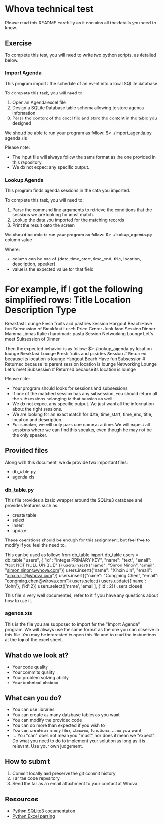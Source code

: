 # Whova technical test
Please read this README carefully as it contains all the details you need to know.



## Exercise
To complete this test, you will need to write two python scripts, as detailed below.



### Import Agenda
This program imports the schedule of an event into a local SQLite database.

To complete this task, you will need to:
1. Open an Agenda excel file
2. Design a SQLite Database table schema allowing to store agenda information
3. Parse the content of the excel file and store the content in the table you designed

We should be able to run your program as follow:
$> ./import_agenda.py agenda.xls

Please note:
* The input file will always follow the same format as the one provided in this repository.
* We do not expect any specific output.



### Lookup Agenda
This program finds agenda sessions in the data you imported.

To complete this task, you will need to:
1. Parse the command line arguments to retrieve the conditions that the sessions we are looking for must match.
2. Lookup the data you imported for the matching records
3. Print the result onto the screen

We should be able to run your program as follow:
$> ./lookup_agenda.py column value

Where:
* column can be one of {date, time_start, time_end, title, location, description, speaker}
* value is the expected value for that field

For example, if I got the following simplified rows:
Title	     Location 	  Description		    Type
===========================================================================
Breakfast    Lounge	  Fresh fruits and pastries Session
Hangout	     Beach	  Have fun		    Subsession of Breakfast
Lunch	     Price Center Junk food    	   	    Session
Dinner	     Mamma Linnas Italien handmade pasta    Session
Networking   Lounge	  Let's meet		    Subsession of Dinner

Then the expected behavior is as follow:
$> ./lookup_agenda.py location lounge
Breakfast   Lounge    	  Fresh fruits and pastries Session	  # Returned because its location is lounge 
Hangout	    Beach	  Have fun		    Subsession    # Returned because its parent session location is lounge
Networking  Lounge	  Let's meet   	   	    Subsession	  # Returned because its location is lounge

Please note:
* Your program should looks for sessions and subsessions
* If one of the matched session has any subsession, you should return all the subsessions belonging to that session as well
* We do not expect any specific output. We just want all the information about the right sessions.
* We are looking for an exact match for date, time_start, time_end, title, location and description.
* For speaker, we will only pass one name at a time. We will expect all sessions where we can find this speaker, even though he may not be the only speaker.



## Provided files
Along with this document, we do provide two important files:
* db_table.py
* agenda.xls



### db_table.py
This file provides a basic wrapper around the SQLite3 database and provides features such as:
* create table
* select
* insert
* update

These operations should be enough for this assignment, but feel free to modify if you feel the need to.

This can be used as follow:
from db_table import db_table
users = db_table("users", { "id": "integer PRIMARY KEY", "name": "text", "email": "text NOT NULL UNIQUE" })
users.insert({"name": "Simon Ninon", "email": "simon.ninon@whova.com"})
users.insert({"name": "Xinxin Jin", "email": "xinxin.jin@whova.com"})
users.insert({"name": "Congming Chen", "email": "congming.chen@whova.com"})
users.select()
users.update({'name': 'John'}, {'id':2})
users.select(['name', 'email'], {'id': 2})
users.close()

This file is very well documented, refer to it if you have any questions about how to use it.



### agenda.xls
This is the file you are supposed to import for the "Import Agenda" program.
We will always use the same format as the one you can observe in this file.
You may be interested to open this file and to read the instructions at the top of the excel sheet.



## What do we look at?
* Your code quality
* Your commits quality
* Your problem solving ability
* Your technical choices



## What can you do?
* You can use libraries
* You can create as many database tables as you want
* You can modify the provided code
* You can do more than expected if you wish to
* You can create as many files, classes, functions, ... as you want
* ...
You "can" does not mean you "must", nor does it mean we "expect".
Do what you need to do to implement your solution as long as it is relevant.
Use your own judgement.


## How to submit
1. Commit locally and preserve the git commit history
2. Tar the code repository
3. Send the tar as an email attachment to your contact at Whova


## Resources
* [Python SQLite3 documentation](https://docs.python.org/2/library/sqlite3.html)
* [Python Excel parsing](https://github.com/python-excel/xlrd)
